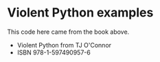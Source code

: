 # Violent Python examples

This code here came from the book above. 
- Violent Python from TJ O'Connor 
- ISBN 978-1-597490957-6
